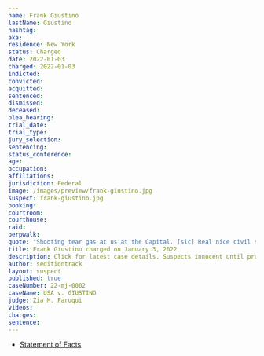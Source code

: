 ```yaml
---
name: Frank Giustino
lastName: Giustino
hashtag:
aka:
residence: New York
status: Charged
date: 2022-01-03
charged: 2022-01-03
indicted:
convicted:
acquitted:
sentenced:
dismissed:
deceased:
plea_hearing:
trial_date:
trial_type:
jury_selection:
sentencing:
status_conference:
age:
occupation:
affiliations:
jurisdiction: Federal
image: /images/preview/frank-giustino.jpg
suspect: frank-giustino.jpg
booking:
courtroom:
courthouse:
raid:
perpwalk:
quote: "Shooting tear gas at us at the Capital. [sic] Real nice civil servants."
title: Frank Giustino charged on January 3, 2022
description: Click for latest case details. Suspects innocent until proven guilty.
author: seditiontrack
layout: suspect
published: true
caseNumber: 22-mj-0002
caseName: USA v. GIUSTINO
judge: Zia M. Faruqui
videos:
charges:
sentence:
---
```

- [Statement of Facts](https://www.justice.gov/usao-dc/case-multi-defendant/file/1481246/download)
